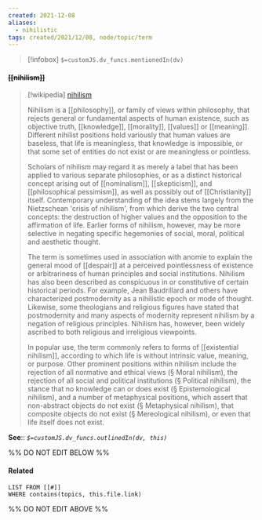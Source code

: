 ```yaml
---
created: 2021-12-08 
aliases:
  - nihilistic
tags: created/2021/12/08, node/topic/term
---
```

> [!infobox]
`$=customJS.dv_funcs.mentionedIn(dv)`

#### <s class="topic-title">[[nihilism]]</s>

> [!wikipedia] [nihilism](https://en.wikipedia.org/wiki/Nihilism)
> 
> Nihilism is a [[philosophy]], or family of views within philosophy, that rejects general or fundamental aspects of human existence, such as objective truth, [[knowledge]], [[morality]], [[values]] or [[meaning]]. Different nihilist positions hold variously that human values are baseless, that life is meaningless, that knowledge is impossible, or that some set of entities do not exist or are meaningless or pointless.
> 
> Scholars of nihilism may regard it as merely a label that has been applied to various separate philosophies, or as a distinct historical concept arising out of [[nominalism]], [[skepticism]], and [[philosophical pessimism]], as well as possibly out of [[Christianity]] itself. Contemporary understanding of the idea stems largely from the Nietzschean 'crisis of nihilism', from which derive the two central concepts: the destruction of higher values and the opposition to the affirmation of life. Earlier forms of nihilism, however, may be more selective in negating specific hegemonies of social, moral, political and aesthetic thought.
> 
> The term is sometimes used in association with anomie to explain the general mood of [[despair]] at a perceived pointlessness of existence or arbitrariness of human principles and social institutions. Nihilism has also been described as conspicuous in or constitutive of certain historical periods. For example, Jean Baudrillard and others have characterized postmodernity as a nihilistic epoch or mode of thought. Likewise, some theologians and religious figures have stated that postmodernity and many aspects of modernity represent nihilism by a negation of religious principles. Nihilism has, however, been widely ascribed to both religious and irreligious viewpoints.
> 
> In popular use, the term commonly refers to forms of [[existential nihilism]], according to which life is without intrinsic value, meaning, or purpose. Other prominent positions within nihilism include the rejection of all normative and ethical views (§ Moral nihilism), the rejection of all social and political institutions (§ Political nihilism), the stance that no knowledge can or does exist (§ Epistemological nihilism), and a number of metaphysical positions, which assert that non-abstract objects do not exist (§ Metaphysical nihilism), that composite objects do not exist (§ Mereological nihilism), or even that life itself does not exist.
>


**See**::
*`$=customJS.dv_funcs.outlinedIn(dv, this)`*

%% DO NOT EDIT BELOW %%
#### Related 
```dataview
LIST FROM [[#]]
WHERE contains(topics, this.file.link)
```
%% DO NOT EDIT ABOVE %%
